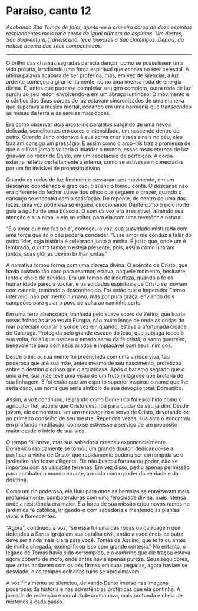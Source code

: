 # Paraíso, canto 12

_Acabando São Tomás de falar, ajunta-se à primeira coroa de doze espíritos resplendentes mais uma coroa de igual número de espíritos. Um destes, São Boaventura, franciscano, tece louvores a São Domingos. Depois, dá notícia acerca dos seus companheiros._

---

O brilho das chamas sagradas parecia dançar, como se possuíssem uma vida própria, irradiando uma força espiritual que ecoava no éter celestial. A última palavra acabara de ser proferida, mas, em vez de silenciar, a luz ardente começou a girar lentamente, como uma imensa roda de energia divina. E, antes que pudesse completar seu giro completo, outra roda de luz surgiu ao seu redor, envolvendo-a em um abraço luminoso. O movimento e o cântico das duas coroas de luz estavam sincronizados de uma maneira que superava a música mortal, ecoando em uma harmonia que transcendeu as musas da terra e as sereias mais doces.

Era como observar dois arcos-íris paralelos surgindo de uma névoa delicada, semelhantes em cores e intensidade, um nascendo dentro do outro. Quando Juno ordenava à sua serva criar esses sinais no céu, eles traziam consigo um presságio. E assim como o arco-íris traz a promessa de que o dilúvio jamais voltaria a inundar o mundo, essas rosas eternas de luz giravam ao redor de Dante, em um espetáculo de perfeição. A coroa externa refletia perfeitamente a interna, como se estivessem conectadas por um fio invisível de propósito divino.

Quando as rodas de luz finalmente cessaram seu movimento, em um descanso coordenado e gracioso, o silêncio tomou conta. O descanso não era diferente do fechar suave dos olhos que seguem o prazer, quando o cansaço se encontra com a satisfação. De repente, do centro de uma das luzes, uma voz poderosa se ergueu, direcionando Dante como o polo norte guia a agulha de uma bússola. O som da voz era irresistível, atraindo sua atenção e sua alma, e ele se voltou para ela com uma reverência natural.

“É o amor que me faz bela”, começou a voz, sua suavidade misturada com uma força que só o céu poderia conceder. “Esse amor me conduz a falar do outro líder, cuja história é celebrada junto à minha. É justo que, onde um é lembrado, o outro também esteja presente, pois, assim como lutaram juntos, suas glórias devem brilhar juntas.”

A narrativa tomou forma com uma clareza divina. O exército de Cristo, que havia custado tão caro para rearmar, estava, naquele momento, hesitante, lento e cheio de dúvidas. Era um tempo de incerteza, quando a fé da humanidade parecia vacilar, e os soldados espirituais de Cristo se moviam com cautela, temendo o desconhecido. Foi então que o Imperador Eterno interveio, não por mérito humano, mas por pura graça, enviando dois campeões para guiar o povo de volta ao caminho certo.

Em uma terra abençoada, banhada pelo suave sopro de Zéfiro, que trazia novas folhas às árvores da Europa, não muito longe de onde as ondas do mar pareciam ocultar o sol de vez em quando, estava a afortunada cidade de Calaroga. Protegida pelo grande escudo do leão, que subjuga todos à sua volta, foi ali que nasceu o amado servo da fé cristã, o santo guerreiro, benevolente para com seus aliados e implacável com seus inimigos.

Desde o início, sua mente foi preenchida com uma virtude viva, tão poderosa que até sua mãe, antes mesmo de seu nascimento, profetizou sobre o destino glorioso que o aguardava. Após o batismo sagrado que o uniu à Fé, sua mãe teve uma visão de um fruto milagroso que brotaria de sua linhagem. E foi então que um espírito superior inspirou o nome que lhe seria dado, um nome que seria símbolo de sua devoção total: Domenico.

Assim, a voz continuou, relatando como Domenico foi escolhido como o agricultor fiel, aquele que Cristo destinou para cuidar de seu jardim. Desde jovem, ele demonstrou ser um mensageiro e servo de Cristo, devotando-se ao primeiro conselho de seu mestre. Repetidas vezes, sua ama o encontrou em profunda meditação, como se estivesse a serviço de um propósito maior desde o início de sua vida.

O tempo foi breve, mas sua sabedoria cresceu exponencialmente. Domenico rapidamente se tornou um grande doutor, dedicando-se a purificar a vinha de Cristo, que rapidamente poderia ser corrompida se o jardineiro não fosse diligente. Ele não buscou fortuna ou poder, não se importou com as vaidades terrenas. Em vez disso, pediu apenas permissão para combater o mundo errante, armado com o poder da verdade e da doutrina.

Como um rio poderoso, ele fluiu para onde as heresias se enraizavam mais profundamente, combatendo-as com uma ferocidade divina, mais intensa onde a resistência era maior. E a força de sua missão criou novos ramos no jardim da fé católica, irrigando-o com sabedoria e mantendo as plantas vivas e florescentes.

“Agora”, continuou a voz, “se essa foi uma das rodas da carruagem que defendeu a Santa Igreja em sua batalha civil, então a excelência da outra deve ser ainda mais clara para você. Tomás de Aquino, que te falou antes de minha chegada, exemplificou isso com grande cortesia.” No entanto, o legado de Tomás havia sido corrompido, e o caminho que ele traçou estava agora coberto de mofo, onde antes havia apenas pureza. Seus seguidores, que antes andavam com os pés firmes em suas pegadas, agora haviam se desviado, e os tempos colheitas ruins se aproximavam.

A voz finalmente se silenciou, deixando Dante imerso nas imagens poderosas da história e nas advertências proféticas que ela continha. A jornada de redenção e moralidade continuava, mais profunda e cheia de mistérios a cada passo.
